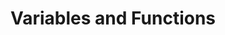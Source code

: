 ---
title: "Variables and Functions"
num: 5
desc: "What's the deal with variables and functions?"
github_link: "https://github.com/uclaacm/react-native-course-20-21/tree/master/05-more-on-vars-funcs"
code_link: "https://github.com/uclaacm/react-native-course-20-21/blob/master/05-more-on-vars-funcs/example.html"
raw_github_link: "https://raw.githubusercontent.com/uclaacm/react-native-course-20-21/master/05-more-on-vars-funcs"
---
